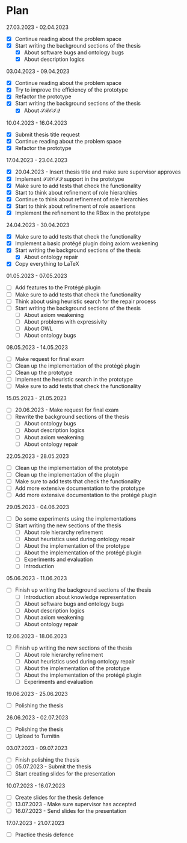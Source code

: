 # Plan

27.03.2023 - 02.04.2023

- [x]  Continue reading about the problem space
- [x]  Start writing the background sections of the thesis
    - [x]  About software bugs and ontology bugs
    - [x]  About description logics

03.04.2023 - 09.04.2023

- [x]  Continue reading about the problem space
- [x]  Try to improve the efficiency of the prototype
- [x]  Refactor the prototype
- [x]  Start writing the background sections of the thesis
    - [x]  About $\mathcal{SROIQ}$

10.04.2023 - 16.04.2023

- [x]  Submit thesis title request
- [x]  Continue reading about the problem space
- [x]  Refactor the prototype

17.04.2023 - 23.04.2023

- [x]  20.04.2023 - Insert thesis title and make sure supervisor approves
- [x]  Implement $\mathcal{SROIQ}$ support in the prototype
- [x]  Make sure to add tests that check the functionality
- [x]  Start to think about refinement of role hierarchies
- [x]  Continue to think about refinement of role hierarchies
- [x]  Start to think about refinement of role assertions
- [x]  Implement the refinement to the RBox in the prototype

24.04.2023 - 30.04.2023

- [x]  Make sure to add tests that check the functionality
- [x]  Implement a basic protégé plugin doing axiom weakening
- [x]  Start writing the background sections of the thesis
    - [x]  About ontology repair
- [x]  Copy everything to LaTeX

01.05.2023 - 07.05.2023

- [ ]  Add features to the Protégé plugin
- [ ]  Make sure to add tests that check the functionality
- [ ]  Think about using heuristic search for the repair process
- [ ]  Start writing the background sections of the thesis
    - [ ]  About axiom weakening
    - [ ]  About problems with expressivity
    - [ ]  About OWL
    - [ ]  About ontology bugs

08.05.2023 - 14.05.2023

- [ ]  Make request for final exam
- [ ]  Clean up the implementation of the protégé plugin
- [ ]  Clean up the prototype
- [ ]  Implement the heuristic search in the prototype
- [ ]  Make sure to add tests that check the functionality

15.05.2023 - 21.05.2023

- [ ]  20.06.2023 - Make request for final exam
- [ ]  Rewrite the background sections of the thesis
    - [ ]  About ontology bugs
    - [ ]  About description logics
    - [ ]  About axiom weakening
    - [ ]  About ontology repair

22.05.2023 - 28.05.2023

- [ ]  Clean up the implementation of the prototype
- [ ]  Clean up the implementation of the plugin
- [ ]  Make sure to add tests that check the functionality
- [ ]  Add more extensive documentation to the prototype
- [ ]  Add more extensive documentation to the protégé plugin

29.05.2023 - 04.06.2023

- [ ]  Do some experiments using the implementations
- [ ]  Start writing the new sections of the thesis
    - [ ]  About role hierarchy refinement
    - [ ]  About heuristics used during ontology repair
    - [ ]  About the implementation of the prototype
    - [ ]  About the implementation of the protégé plugin
    - [ ]  Experiments and evaluation
    - [ ]  Introduction

05.06.2023 - 11.06.2023

- [ ]  Finish up writing the background sections of the thesis
    - [ ]  Introduction about knowledge representation
    - [ ]  About software bugs and ontology bugs
    - [ ]  About description logics
    - [ ]  About axiom weakening
    - [ ]  About ontology repair

12.06.2023 - 18.06.2023

- [ ]  Finish up writing the new sections of the thesis
    - [ ]  About role hierarchy refinement
    - [ ]  About heuristics used during ontology repair
    - [ ]  About the implementation of the prototype
    - [ ]  About the implementation of the protégé plugin
    - [ ]  Experiments and evaluation

19.06.2023 - 25.06.2023

- [ ]  Polishing the thesis

26.06.2023 - 02.07.2023

- [ ]  Polishing the thesis
- [ ]  Upload to Turnitin

03.07.2023 - 09.07.2023

- [ ]  Finish polishing the thesis
- [ ]  05.07.2023 - Submit the thesis
- [ ]  Start creating slides for the presentation

10.07.2023 - 16.07.2023

- [ ]  Create slides for the thesis defence
- [ ]  13.07.2023 - Make sure supervisor has accepted
- [ ]  16.07.2023 - Send slides for the presentation

17.07.2023 - 21.07.2023

- [ ]  Practice thesis defence
